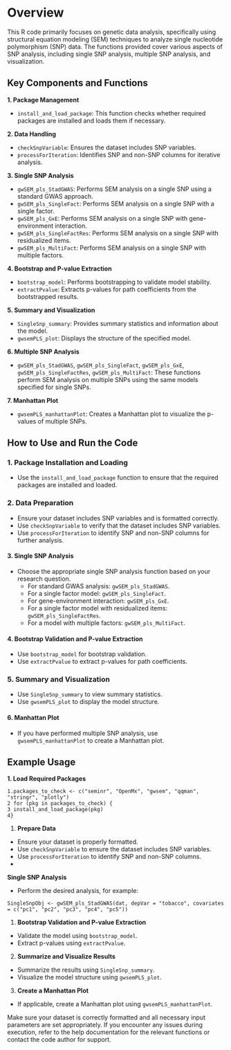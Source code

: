 ﻿# Overview
This R code primarily focuses on genetic data analysis, specifically using structural equation modeling (SEM) techniques to analyze single nucleotide polymorphism (SNP) data. The functions provided cover various aspects of SNP analysis, including single SNP analysis, multiple SNP analysis, and visualization.
## Key Components and Functions
**1. Package Management**
-   `install_and_load_package`: This function checks whether required packages are installed and loads them if necessary.

**2. Data Handling**
-   `checkSnpVariable`: Ensures the dataset includes SNP variables.
-   `processForIteration`: Identifies SNP and non-SNP columns for iterative analysis.

**3. Single SNP Analysis**
-   `gwSEM_pls_StadGWAS`: Performs SEM analysis on a single SNP using a standard GWAS approach.
-   `gwSEM_pls_SingleFact`: Performs SEM analysis on a single SNP with a single factor.
-   `gwSEM_pls_GxE`: Performs SEM analysis on a single SNP with gene-environment interaction.
-   `gwSEM_pls_SingleFactRes`: Performs SEM analysis on a single SNP with residualized items.
-   `gwSEM_pls_MultiFact`: Performs SEM analysis on a single SNP with multiple factors.

**4. Bootstrap and P-value Extraction**
-   `bootstrap_model`: Performs bootstrapping to validate model stability.
-   `extractPvalue`: Extracts p-values for path coefficients from the bootstrapped results.

**5. Summary and Visualization**
  -   `SingleSnp_summary`: Provides summary statistics and information about the model.
  -   `gwsemPLS_plot`: Displays the structure of the specified model.
 
**6. Multiple SNP Analysis**
-   `gwSEM_pls_StadGWAS`, `gwSEM_pls_SingleFact`, `gwSEM_pls_GxE`, `gwSEM_pls_SingleFactRes`, `gwSEM_pls_MultiFact`: These functions perform SEM analysis on multiple SNPs using the same models specified for single SNPs.

**7. Manhattan Plot**
 -   `gwsemPLS_manhattanPlot`: Creates a Manhattan plot to visualize the p-values of multiple SNPs.

## How to Use and Run the Code
### 1. Package Installation and Loading
-   Use the `install_and_load_package` function to ensure that the required packages are installed and loaded.
### 2. Data Preparation
-   Ensure your dataset includes SNP variables and is formatted correctly.
-   Use `checkSnpVariable` to verify that the dataset includes SNP variables.
-   Use `processForIteration` to identify SNP and non-SNP columns for further analysis.
#### 3. Single SNP Analysis
-   Choose the appropriate single SNP analysis function based on your research question.
    -   For standard GWAS analysis: `gwSEM_pls_StadGWAS`.
    -   For a single factor model: `gwSEM_pls_SingleFact`.
    -   For gene-environment interaction: `gwSEM_pls_GxE`.
    -   For a single factor model with residualized items: `gwSEM_pls_SingleFactRes`.
    -   For a model with multiple factors: `gwSEM_pls_MultiFact`.

#### 4. Bootstrap Validation and P-value Extraction

-   Use `bootstrap_model` for bootstrap validation.
-   Use `extractPvalue` to extract p-values for path coefficients.

### 5. Summary and Visualization

-   Use `SingleSnp_summary` to view summary statistics.
-   Use `gwsemPLS_plot` to display the model structure.

#### 6. Manhattan Plot
-   If you have performed multiple SNP analysis, use `gwsemPLS_manhattanPlot` to create a Manhattan plot.

## Example Usage
**1. Load Required Packages**
```
1.packages_to_check <- c("seminr", "OpenMx", "gwsem", "qqman", "stringr", "plotly")
2 for (pkg in packages_to_check) {
3 install_and_load_package(pkg)
4}
```
1.  **Prepare Data**
    
-   Ensure your dataset is properly formatted.
-   Use `checkSnpVariable` to ensure the dataset includes SNP variables.
-   Use `processForIteration` to identify SNP and non-SNP columns.
- 
**Single SNP Analysis**
-   Perform the desired analysis, for example:
```
SingleSnpObj <- gwSEM_pls_StadGWAS(dat, depVar = "tobacco", covariates = c("pc1", "pc2", "pc3", "pc4", "pc5"))
```
1.  **Bootstrap Validation and P-value Extraction**
   -   Validate the model using `bootstrap_model`.
   -   Extract p-values using `extractPvalue`.
2.  **Summarize and Visualize Results**
   -   Summarize the results using `SingleSnp_summary`.
   -   Visualize the model structure using `gwsemPLS_plot`.
3.  **Create a Manhattan Plot**
   -   If applicable, create a Manhattan plot using `gwsemPLS_manhattanPlot`.

Make sure your dataset is correctly formatted and all necessary input parameters are set appropriately. If you encounter any issues during execution, refer to the help documentation for the relevant functions or contact the code author for support.
